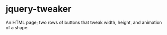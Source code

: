 # jquery-tweaker
An HTML page; two rows of buttons that tweak width, height, and animation of a shape.
